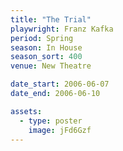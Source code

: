```yaml
---
title: "The Trial"
playwright: Franz Kafka
period: Spring
season: In House
season_sort: 400
venue: New Theatre

date_start: 2006-06-07
date_end: 2006-06-10

assets:
  - type: poster
    image: jFd6Gzf
---
```

